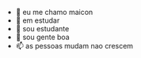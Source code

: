 - 👋 eu me chamo maicon 
- 👀 em estudar
- 🌱 sou estudante
- 💞️ sou gente boa 
- 📫 as pessoas mudam nao crescem 

<!---
maiconabreu/maiconabreu is a ✨ special ✨ repository because its `README.md` (this file) appears on your GitHub profile.
You can click the Preview link to take a look at your changes.
--->
